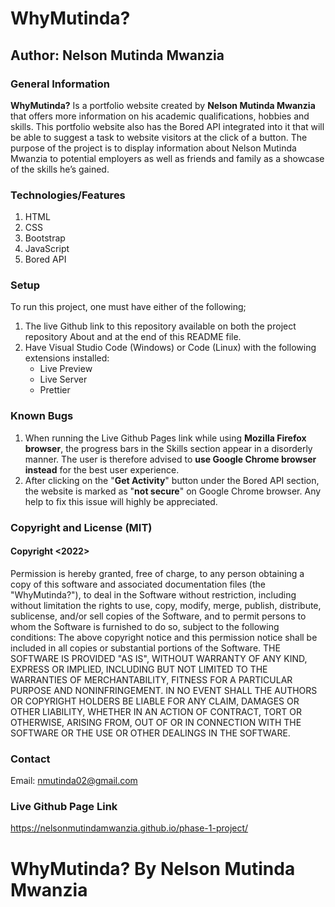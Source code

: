 # WhyMutinda? 
## Author: Nelson Mutinda Mwanzia
### General Information
**WhyMutinda?** Is a portfolio website created by __Nelson Mutinda Mwanzia__ that offers more information on his academic qualifications, hobbies and skills. This portfolio website also has the Bored API integrated into it that will be able to suggest a task to website visitors at the click of a button. The purpose of the project is to display information about Nelson Mutinda Mwanzia to potential employers as well as friends and family as a showcase of the skills he’s gained.
### Technologies/Features 
1. HTML
2. CSS 
3. Bootstrap
4. JavaScript
5. Bored API
### Setup
To run this project, one must have either of the following;
1. The live Github link to this repository available on both the project repository About and at the end of this README file.
2. Have Visual Studio Code (Windows) or Code (Linux) with the following extensions installed:
     * Live Preview
     * Live Server
     * Prettier
### Known Bugs
1. When running the Live Github Pages link while using **Mozilla Firefox browser**, the progress bars in the Skills section appear in a disorderly manner. The user is therefore advised to **use Google Chrome browser instead** for the best user experience.
2. After clicking on the "**Get Activity**" button under the Bored API section, the website is marked as "**not secure**" on Google Chrome browser. Any help to fix this issue will highly be appreciated.
### Copyright and License (MIT)
#### Copyright <2022>
Permission is hereby granted, free of charge, to any person obtaining a copy of this software and associated documentation files (the "WhyMutinda?"), to deal in the Software without restriction, including without limitation the rights to use, copy, modify, merge, publish, distribute, sublicense, and/or sell copies of the Software, and to permit persons to whom the Software is furnished to do so, subject to the following conditions:
The above copyright notice and this permission notice shall be included in all copies or substantial portions of the Software.
THE SOFTWARE IS PROVIDED "AS IS", WITHOUT WARRANTY OF ANY KIND, EXPRESS OR IMPLIED, INCLUDING BUT NOT LIMITED TO THE WARRANTIES OF MERCHANTABILITY, FITNESS FOR A PARTICULAR PURPOSE AND NONINFRINGEMENT. IN NO EVENT SHALL THE AUTHORS OR COPYRIGHT HOLDERS BE LIABLE FOR ANY CLAIM, DAMAGES OR OTHER LIABILITY, WHETHER IN AN ACTION OF CONTRACT, TORT OR OTHERWISE, ARISING FROM, OUT OF OR IN CONNECTION WITH THE SOFTWARE OR THE USE OR OTHER DEALINGS IN THE SOFTWARE.
### Contact
Email: nmutinda02@gmail.com
### Live Github Page Link
https://nelsonmutindamwanzia.github.io/phase-1-project/
# WhyMutinda? By Nelson Mutinda Mwanzia
